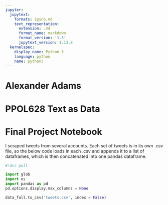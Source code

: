 ```yaml
---
jupyter:
  jupytext:
    formats: ipynb,md
    text_representation:
      extension: .md
      format_name: markdown
      format_version: '1.3'
      jupytext_version: 1.13.8
  kernelspec:
    display_name: Python 3
    language: python
    name: python3
---
```


# Alexander Adams

# PPOL628 Text as Data

# Final Project Notebook


I scraped tweets from several accounts. Each set of tweets is in its own .csv file, so the below code loads in each .csv and appends it to a list of dataframes, which is then concatenated into one pandas dataframe.

```python
#!dvc pull
```

```python
import glob
import os
import pandas as pd
pd.options.display.max_columns = None
```

```python
data_full.to_csv('tweets.csv', index = False)
```
